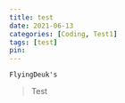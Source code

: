 ```yaml
---
title: test
date: 2021-06-13
categories: [Coding, Test1]
tags: [test]
pin:
---
```


`FlyingDeuk's`
> Test
